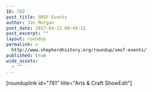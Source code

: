 ```yaml
---
ID: 782
post_title: SMSF-Events
author: Jon Morgan
post_date: 2017-04-12 00:49:12
post_excerpt: ""
layout: roundup
permalink: >
  http://www.shepherdhistory.org/roundup/smsf-events/
published: true
wide_assets:
  - ""
---
```

[rounduplink id="781" title="Arts &amp; Craft ShowEdit"]
